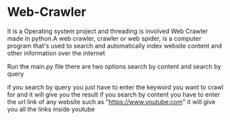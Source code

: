 # Web-Crawler
It is a Operating system project and threading is involved
Web Crawler made in python.A web crawler, crawler or web spider, is a computer program that's used to search and automatically index website content and other information over the internet

Run the main.py file 
there are two options search by content and search by query

if you search by query you just have to enter the keyword you want to crawl for and it will give you the result
if you search by content you have to enter the url link of any website such as "https://www.youtube.com" it will give you all the links inside youtube
